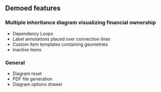 ## Demoed features
### Multiple inheritance diagram visualizing financial ownership
* Dependency Loops 
* Label annotations placed over connection lines
* Custom item templates containing geometries
* Inactive items

### General
* Diagram reset
* PDF file generation
* Diagram options drawer

